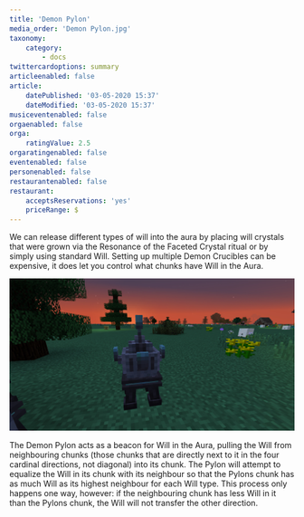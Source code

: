 ```yaml
---
title: 'Demon Pylon'
media_order: 'Demon Pylon.jpg'
taxonomy:
    category:
        - docs
twittercardoptions: summary
articleenabled: false
article:
    datePublished: '03-05-2020 15:37'
    dateModified: '03-05-2020 15:37'
musiceventenabled: false
orgaenabled: false
orga:
    ratingValue: 2.5
orgaratingenabled: false
eventenabled: false
personenabled: false
restaurantenabled: false
restaurant:
    acceptsReservations: 'yes'
    priceRange: $
---
```


We can release different types of will into the aura by placing will crystals that were grown via the Resonance of the Faceted Crystal ritual or by simply using standard Will. Setting up multiple Demon Crucibles can be expensive, it does let you control what chunks have Will in the Aura.

![](Demon%20Pylon.jpg)

The Demon Pylon acts as a beacon for Will in the Aura, pulling the Will from neighbouring chunks (those chunks that are directly next to it in the four cardinal directions, not diagonal) into its chunk. The Pylon will attempt to equalize the Will in its chunk with its neighbour so that the Pylons chunk has as much Will as its highest neighbour for each Will type. This process only happens one way, however: if the neighbouring chunk has less Will in it than the Pylons chunk, the Will will not transfer the other direction.